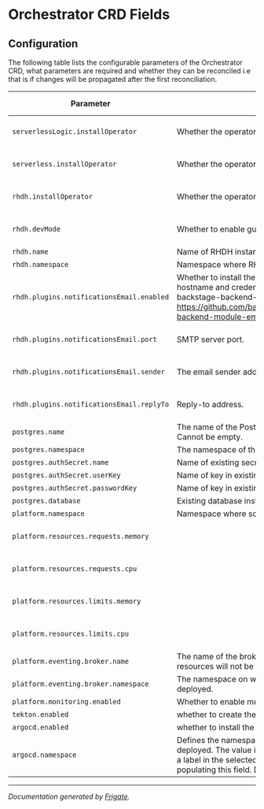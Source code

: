 Orchestrator CRD Fields
===========

## Configuration

The following table lists the configurable parameters of the Orchestrator CRD, what parameters are required and
whether they can be reconciled i.e that is if changes will be propagated after the first reconciliation.

| Parameter                                 | Description                                                                                                                                                                                                                                                                                                   | Required                | Reconcile Change |
|-------------------------------------------|---------------------------------------------------------------------------------------------------------------------------------------------------------------------------------------------------------------------------------------------------------------------------------------------------------------|-------------------------|------------------|
| `serverlessLogic.installOperator`         | Whether the operator should be deployed by the orchestrator operator.                                                                                                                                                                                                                                         | No Defaults to `true`   | Yes              |
| `serverless.installOperator`              | Whether the operator should be deployed by the orchestrator operator.                                                                                                                                                                                                                                         | No Defaults to `true`   | Yes              |
| `rhdh.installOperator`                    | Whether the operator should be deployed by the orchestrator operator.                                                                                                                                                                                                                                         | No Defaults to `true`   | Yes              |
| `rhdh.devMode`                            | Whether to enable guest provider.                                                                                                                                                                                                                                                                             | No Defaults to `true`   | No               |
| `rhdh.name`                               | Name of RHDH instance.                                                                                                                                                                                                                                                                                        | Yes                     | No               |
| `rhdh.namespace`                          | Namespace where RHDH is/will be deployed.                                                                                                                                                                                                                                                                     | Yes                     | No               |
| `rhdh.plugins.notificationsEmail.enabled` | Whether to install the notifications email plugin. requires setting of hostname and credentials in backstage secret to enable. See value backstage-backend-auth-secret. See plugin configuration at https://github.com/backstage/backstage/blob/master/plugins/notifications-backend-module-email/config.d.ts | No Defaults to `false`  | No               |
| `rhdh.plugins.notificationsEmail.port`    | SMTP server port.                                                                                                                                                                                                                                                                                             | No Defaults to `587`    | No               |
| `rhdh.plugins.notificationsEmail.sender`  | The email sender address.                                                                                                                                                                                                                                                                                     | No Defaults to `""`     | No               |
| `rhdh.plugins.notificationsEmail.replyTo` | Reply-to address.                                                                                                                                                                                                                                                                                             | No Defaults to `""`     | No               |
| `postgres.name`                           | The name of the Postgres DB service to be used by platform services. Cannot be empty.                                                                                                                                                                                                                         | Yes`                    | No               |
| `postgres.namespace`                      | The namespace of the Postgres DB service to be used by platform services.                                                                                                                                                                                                                                     | Yes                     | No               |
| `postgres.authSecret.name`                | Name of existing secret to use for PostgreSQL credentials.                                                                                                                                                                                                                                                    | Yes`                    | No               |
| `postgres.authSecret.userKey`             | Name of key in existing secret to use for PostgreSQL credentials.                                                                                                                                                                                                                                             | Yes                     | No               |
| `postgres.authSecret.passwordKey`         | Name of key in existing secret to use for PostgreSQL credentials.                                                                                                                                                                                                                                             | Yes                     | No               |
| `postgres.database`                       | Existing database instance used by data index and job service.                                                                                                                                                                                                                                                | Yes                     | No               |
| `platform.namespace`                      | Namespace where sonataflow's workflows run.                                                                                                                                                                                                                                                                   | Yes                     | No               |
| `platform.resources.requests.memory`      |                                                                                                                                                                                                                                                                                                               | No Defaults to `"64Mi"` | No               |
| `platform.resources.requests.cpu`         |                                                                                                                                                                                                                                                                                                               | No Defaults to `"250m"` | No               |
| `platform.resources.limits.memory`        |                                                                                                                                                                                                                                                                                                               | No Defaults to `"1Gi"`  | No               |
| `platform.resources.limits.cpu`           |                                                                                                                                                                                                                                                                                                               | No Defaults to `"500m"` | No               |
| `platform.eventing.broker.name`           | The name of the broker to be used for Knative eventing. If empty, Knative resources will not be created for sontaflow components communication.                                                                                                                                                               | No                      | No               |
| `platform.eventing.broker.namespace`      | The namespace on which the broker to used for Knative eventing is deployed.                                                                                                                                                                                                                                   | No                      | No               |
| `platform.monitoring.enabled`             | Whether to enable monitoring. Disabled by default.                                                                                                                                                                                                                                                            | No                      | No               |
| `tekton.enabled`                          | whether to create the Tekton pipeline resources                                                                                                                                                                                                                                                               | `false`                 | Yes              |
| `argocd.enabled`                          | whether to install the ArgoCD plugin and create the orchestrator AppProject                                                                                                                                                                                                                                   | `false`                 | Yes              |
| `argocd.namespace`                        | Defines the namespace where the orchestrator's instance of ArgoCD is deployed. The value is captured when running setup.sh script and stored as a label in the selected namespace. User can override the value by populating this field. Defaults to `orchestrator-gitops` in the setup.sh script.            | `""`                    | No               |

---
_Documentation generated by [Frigate](https://frigate.readthedocs.io)._


